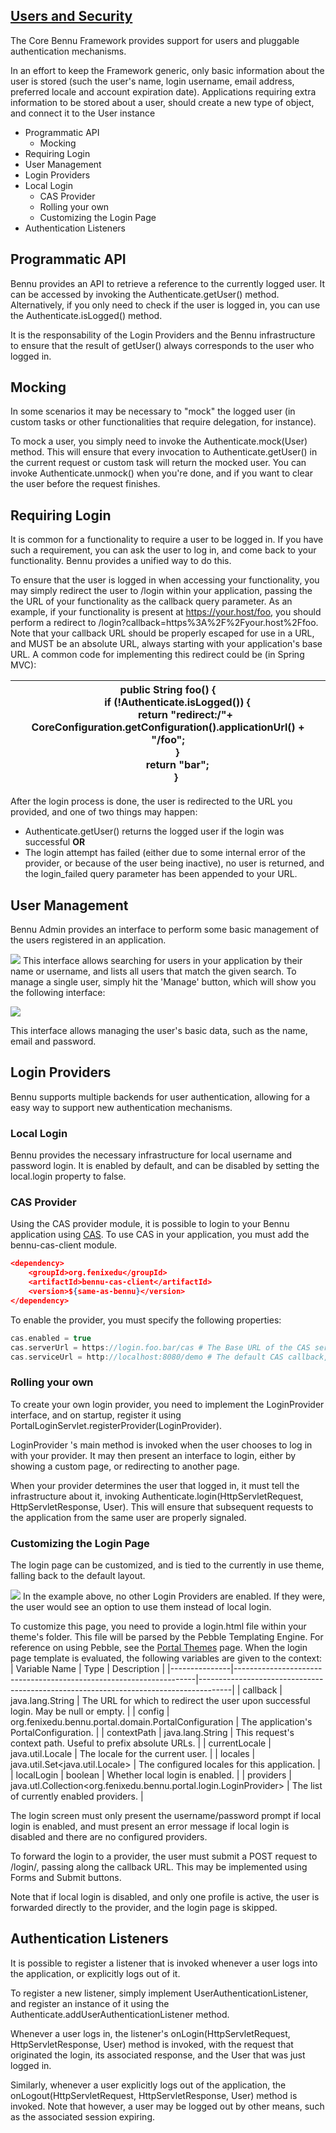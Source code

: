 ## [**Users and Security**](./users-and-security.md)

The Core Bennu Framework provides support for users and pluggable authentication mechanisms.

In an effort to keep the Framework generic, only basic information about the user is stored (such the user's name, login username, email address, preferred locale and account expiration date). Applications requiring extra information to be stored about a user, should create a new type of object, and connect it to the User instance

* Programmatic API
  + Mocking
* Requiring Login
* User Management
* Login Providers
* Local Login
  * CAS Provider
  * Rolling your own
  * Customizing the Login Page
* Authentication Listeners


## Programmatic API
Bennu provides an API to retrieve a reference to the currently logged user. It can be accessed by invoking the Authenticate.getUser() method. Alternatively, if you only need to check if the user is logged in, you can use the Authenticate.isLogged() method.

It is the responsability of the Login Providers and the Bennu infrastructure to ensure that the result of getUser() always corresponds to the user who logged in.

## Mocking
In some scenarios it may be necessary to "mock" the logged user (in custom tasks or other functionalities that require delegation, for instance).

To mock a user, you simply need to invoke the Authenticate.mock(User) method. This will ensure that every invocation to Authenticate.getUser() in the current request or custom task will return the mocked user. You can invoke Authenticate.unmock() when you're done, and if you want to clear the user before the request finishes.


## Requiring Login
It is common for a functionality to require a user to be logged in. If you have such a requirement, you can ask the user to log in, and come back to your functionality. Bennu provides a unified way to do this.

To ensure that the user is logged in when accessing your functionality, you may simply redirect the user to /login within your application, passing the the URL of your functionality as the callback query parameter. As an example, if your functionality is present at https://your.host/foo, you should perform a redirect to /login?callback=https%3A%2F%2Fyour.host%2Ffoo. Note that your callback URL should be properly escaped for use in a URL, and MUST be an absolute URL, always starting with your application's base URL. A common code for implementing this redirect could be (in Spring MVC):

| public String foo() {  <br> &nbsp;&nbsp;&nbsp;&nbsp;&nbsp;&nbsp;   if (!Authenticate.isLogged()) {<br>   &nbsp;&nbsp;&nbsp;&nbsp;&nbsp;&nbsp;&nbsp;&nbsp;&nbsp;&nbsp;&nbsp;&nbsp;   return "redirect:/"+ CoreConfiguration.getConfiguration().applicationUrl() + "/foo";<br>  &nbsp;&nbsp;&nbsp;&nbsp;&nbsp;&nbsp;  }<br>  &nbsp;&nbsp;&nbsp;&nbsp;&nbsp;&nbsp;  return "bar";<br>&nbsp;&nbsp;&nbsp;&nbsp;&nbsp;&nbsp;} |
|-------------------------------------------------------------------------------------------------------------------------------------------------------------------------------------------------|


After the login process is done, the user is redirected to the URL you provided, and one of two things may happen:

+ Authenticate.getUser() returns the logged user if the login was successful **OR**
+ The login attempt has failed (either due to some internal error of the provider, or because of the user being inactive), no user is returned, and the login_failed query parameter has been appended to your URL.


## User Management
Bennu Admin provides an interface to perform some basic management of the users registered in an application.

![](./assets/1.png)
This interface allows searching for users in your application by their name or username, and lists all users that match the given search. To manage a single user, simply hit the 'Manage' button, which will show you the following interface:

![](./assets/2.png)

This interface allows managing the user's basic data, such as the name, email and password.

## Login Providers
Bennu supports multiple backends for user authentication, allowing for a easy way to support new authentication mechanisms.

### Local Login
Bennu provides the necessary infrastructure for local username and password login. It is enabled by default, and can be disabled by setting the local.login property to false.

### CAS Provider
Using the CAS provider module, it is possible to login to your Bennu application using [CAS](https://www.apereo.org/projects/cas). To use CAS in your application, you must add the bennu-cas-client module.

```json
<dependency>
    <groupId>org.fenixedu</groupId>
    <artifactId>bennu-cas-client</artifactId>
    <version>${same-as-bennu}</version>
</dependency>
```

To enable the provider, you must specify the following properties:

```C
cas.enabled = true
cas.serverUrl = https://login.foo.bar/cas # The Base URL of the CAS server
cas.serviceUrl = http://localhost:8080/demo # The default CAS callback, if none is specified
```

### Rolling your own
To create your own login provider, you need to implement the LoginProvider interface, and on startup, register it using PortalLoginServlet.registerProvider(LoginProvider).

LoginProvider 's main method is invoked when the user chooses to log in with your provider. It may then present an interface to login, either by showing a custom page, or redirecting to another page.

When your provider determines the user that logged in, it must tell the infrastructure about it, invoking Authenticate.login(HttpServletRequest, HttpServletResponse, User). This will ensure that subsequent requests to the application from the same user are properly signaled.

### Customizing the Login Page
The login page can be customized, and is tied to the currently in use theme, falling back to the default layout.

![](./assets/3.png)
In the example above, no other Login Providers are enabled. If they were, the user would see an option to use them instead of local login.

To customize this page, you need to provide a login.html file within your theme's folder. This file will be parsed by the Pebble Templating Engine. For reference on using Pebble, see the [Portal Themes](../portal/portal-themes/portal-themes.md) page. When the login page template is evaluated, the following variables are given to the context:
| Variable Name | Type                                                               | Description                                                                          |
|---------------|--------------------------------------------------------------------|--------------------------------------------------------------------------------------|
| callback      | java.lang.String                                                   | The URL for which to redirect the user upon successful login. May be null or empty.  |
| config        | org.fenixedu.bennu.portal.domain.PortalConfiguration               | The application's PortalConfiguration.                                               |
| contextPath   | java.lang.String                                                   | This request's context path. Useful to prefix absolute URLs.                         |
| currentLocale | java.util.Locale                                                   | The locale for the current user.                                                     |
| locales       | java.util.Set<java.util.Locale>                                    | The configured locales for this application.                                         |
| localLogin    | boolean                                                            | Whether local login is enabled.                                                      |
| providers     | java.utl.Collection<org.fenixedu.bennu.portal.login.LoginProvider> | The list of currently enabled providers.                                             |

The login screen must only present the username/password prompt if local login is enabled, and must present an error message if local login is disabled and there are no configured providers.

To forward the login to a provider, the user must submit a POST request to /login/<provider-key>, passing along the callback URL. This may be implemented using Forms and Submit buttons.

Note that if local login is disabled, and only one profile is active, the user is forwarded directly to the provider, and the login page is skipped.

## Authentication Listeners
It is possible to register a listener that is invoked whenever a user logs into the application, or explicitly logs out of it.

To register a new listener, simply implement UserAuthenticationListener, and register an instance of it using the Authenticate.addUserAuthenticationListener method.

Whenever a user logs in, the listener's onLogin(HttpServletRequest, HttpServletResponse, User) method is invoked, with the request that originated the login, its associated response, and the User that was just logged in.

Similarly, whenever a user explicitly logs out of the application, the onLogout(HttpServletRequest, HttpServletResponse, User) method is invoked. Note that however, a user may be logged out by other means, such as the associated session expiring.